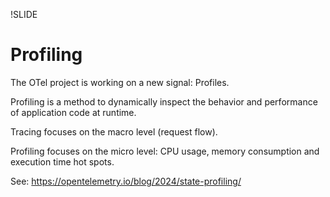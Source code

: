 !SLIDE

# Profiling

The OTel project is working on a new signal: Profiles.

Profiling is a method to dynamically inspect the behavior and performance of application code at runtime.

Tracing focuses on the macro level (request flow).

Profiling focuses on the micro level: CPU usage, memory consumption and execution time hot spots.

See: https://opentelemetry.io/blog/2024/state-profiling/
